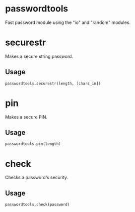 # passwordtools
Fast password module using the "io" and "random" modules.

# securestr
Makes a secure string password.

Usage
---
```
passwordtools.securestr(length, [chars_in])
```

# pin
Makes a secure PIN.

Usage
---
```
passwordtools.pin(length)
```

# check
Checks a password's security.

Usage
---
```
passwordtools.check(password)
```
